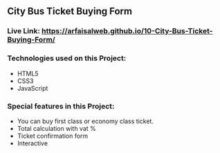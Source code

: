 ## City Bus Ticket Buying Form
### Live Link: https://arfaisalweb.github.io/10-City-Bus-Ticket-Buying-Form/ 

### Technologies used on this Project:
* HTML5
* CSS3
* JavaScript
### Special features in this Project:
* You can buy first class or economy class ticket.
* Total calculation with vat %
* Ticket confirmation form
* Interactive